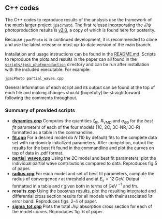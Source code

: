 ## C++ codes
The C++ codes to reproduce results of the analysis use the framework of the much larger project [`jpacPhoto`](https://github.com/dwinney/jpacPhoto). The first release incorporating the $J/\psi$ photoproduction results is [v2.0](https://github.com/dwinney/jpacPhoto/releases/tag/v2.0), a copy of which is found here for posterity. 

Because `jpacPhoto` is in continued development, it is recommended to clone and use the latest release or most up-to-date version of the main branch. 

Installation and usage instructions can be found in the [README.md](/cpp/jpacPhoto-2.0/README.md). Scripts to reproduce the plots and results in the paper can all found in the [`scripts/jpsi_photoproduction`](/cpp/jpacPhoto-2.0/scripts/jpsi_photoproduction/) directory and can be run after installation with the included executable. For example:
```
jpacPhoto partial_waves.cpp
```
General information of each script and its output can be found at the top of each file and making changes should (hopefully) be straightforward following the comments throughout.

### Summary of provided scripts

- [**dynamics.cpp**](./jpacPhoto-2.0/scripts/jpsi_photoproduction/dynamics.cpp)
    Computes the quantities $\zeta_\text{th}$, $R_\text{VMD}$ and $a_{\psi p}$ for the  _best fit_ parameters of each of the four models (1C, 2C, 3C-NR, 3C-R) formatted as a table in the commandline.
- [**fit.cpp**](./jpacPhoto-2.0/scripts/jpsi_photoproduction/fit.cpp)
    For a desired model do $N$ (10 by default) fits to the complete data set with randomizly initialized parameters. After completion, output the results for the best fit found in the commandline and plot the curves on top of data in .pdf format. 
- [**partial_waves.cpp**](./jpacPhoto-2.0/scripts/jpsi_photoproduction/partial_waves.cpp)
    Using the 2C model and best fit parameters, plot the individual partial wave contributions compared to data. Reproduces fig 5 of paper. 
- [**radius.cpp**](./jpacPhoto-2.0/scripts/jpsi_photoproduction/radius.cpp) 
    For each model and set of best fit parameters, compute the radius of convergence $r$ at threshold and at $E_\gamma = 12$ GeV. Output formatted in a table and $r$ given both in terms of GeV $^{-1}$ and fm.
- [**results.cpp**](./jpacPhoto-2.0/scripts/jpsi_photoproduction/results.cpp)
    Using the [boostrap results](./jpacPhoto-2.0/scripts/jpsi_photoproduction/bootstrap/), plot the resulting integrated and differential cross section results for all models with their associated $1\sigma$ error band. Reproduces figs. 2-4 of paper.
- [**sigma_tot.cpp**](./jpacPhoto-2.0/scripts/jpsi_photoproduction/sigma_tot.cpp) 
    Plots the total $J/\psi$ absorption cross section for each of the model curves. Reproduces fig. 6 of paper.
